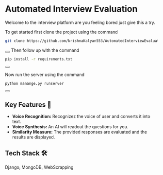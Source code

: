 
# Automated Interview Evaluation

Welcome to the interview platform are you feeling bored just give this a try.  

To get started first clone the project using the command
```bash
git clone https://github.com/krishnaKalyan553/AutomatedInterviewEvaluation.git
```
<button onclick="navigator.clipboard.writeText('pip install -r requirements.txt')"></button>
Then follow up with the command
```bash
pip install -r requirements.txt
```
<button onclick="navigator.clipboard.writeText('pip install -r requirements.txt')"></button>

Now run the server using the command
```bash
python manange.py runserver
```
<button onclick="navigator.clipboard.writeText('pip install -r requirements.txt')"></button>
## Key Features 🌟

- **Voice Recognition:** Recognizez the voice of user and converts it into text.
- **Voice Synthesis:** An AI will readout the questions for you.
- **Similarity Measure:** The provided responses are evaluated and the results are displayed.


## Tech Stack 🛠️

Django, MongoDB, WebScrapping

